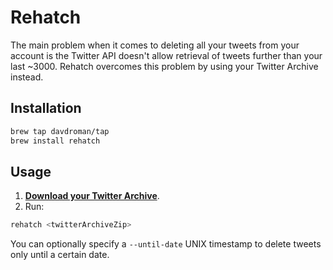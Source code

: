 # Rehatch

The main problem when it comes to deleting all your tweets from your account is the Twitter API doesn't allow retrieval of tweets further than your last ~3000. Rehatch overcomes this problem by using your Twitter Archive instead.

## Installation

```sh
brew tap davdroman/tap
brew install rehatch
```

## Usage

1. [__Download your Twitter Archive__](https://twitter.com/settings/your_twitter_data).
2. Run:

```sh
rehatch <twitterArchiveZip>
```

You can optionally specify a `--until-date` UNIX timestamp to delete tweets only until a certain date.
